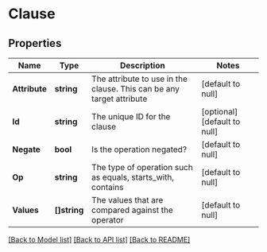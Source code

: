 # Clause

## Properties
Name | Type | Description | Notes
------------ | ------------- | ------------- | -------------
**Attribute** | **string** | The attribute to use in the clause.  This can be any target attribute | [default to null]
**Id** | **string** | The unique ID for the clause | [optional] [default to null]
**Negate** | **bool** | Is the operation negated? | [default to null]
**Op** | **string** | The type of operation such as equals, starts_with, contains | [default to null]
**Values** | **[]string** | The values that are compared against the operator | [default to null]

[[Back to Model list]](../README.md#documentation-for-models) [[Back to API list]](../README.md#documentation-for-api-endpoints) [[Back to README]](../README.md)

